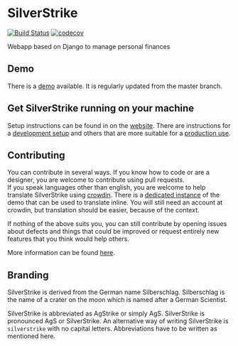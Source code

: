 # SilverStrike
[![Build Status](https://travis-ci.org/agstrike/silverstrike.svg?branch=master)](https://travis-ci.org/agstrike/silverstrike)
[![codecov](https://codecov.io/gh/agstrike/silverstrike/branch/master/graph/badge.svg)](https://codecov.io/gh/agstrike/silverstrike)

Webapp based on Django to manage personal finances

## Demo
There is a [demo](https://demo.silverstrike.org/) available.
It is regularly updated from the master branch.

## Get SilverStrike running on your machine

Setup instructions can be found in on the [website](https://silverstrike.org). There are instructions for a [development setup](https://silverstrike.org/dev-setup/) and others that are more suitable for a [production use](https://silverstrike.org/setup/).

## Contributing

You can contribute in several ways. If you know how to code or are a designer, you are welcome to contribute using pull requests.  
If you speak languages other than english, you are welcome to help translate SilverStrike using [crowdin](https://crowdin.com/project/silverstrike).
There is a [dedicated instance](https://trans.silverstrike.org) of the demo that can be used to translate inline. You will still need an account at crowdin, but translation should be easier,
because of the context. 

If nothing of the above suits you, you can still contribute by opening issues about defects and things that could be improved or request entirely new features that you think would help others.

More information can be found [here](https://github.com/agstrike/silverstrike/blob/master/CONTRIBUTING.md).

## Branding

SilverStrike is derived from the German name Silberschlag. Silberschlag is the name of a crater on the moon which is named after a German Scientist.

SilverStrike is abbreviated as AgStrike or simply AgS. SilverStrike is pronounced AgS or SilverStrike.
An alternative way of writing SilverStrike is `silverstrike` with no capital letters. Abbreviations have to be written as mentioned here.
